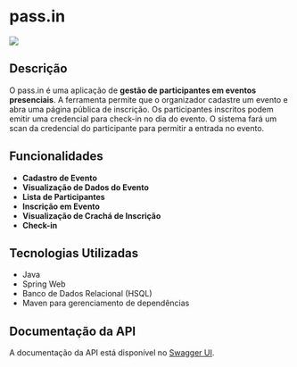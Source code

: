 # pass.in

![](https://i.imgur.com/2RuP1Wf.png)

## Descrição

O pass.in é uma aplicação de **gestão de participantes em eventos presenciais**.
A ferramenta permite que o organizador cadastre um evento e abra uma página pública de inscrição.
Os participantes inscritos podem emitir uma credencial para check-in no dia do evento.
O sistema fará um scan da credencial do participante para permitir a entrada no evento.

## Funcionalidades

- **Cadastro de Evento**
- **Visualização de Dados do Evento**
- **Lista de Participantes**
- **Inscrição em Evento**
- **Visualização de Crachá de Inscrição**
- **Check-in**

## Tecnologias Utilizadas

- Java
- Spring Web
- Banco de Dados Relacional (HSQL)
- Maven  para gerenciamento de dependências

## Documentação da API

A documentação da API está disponível no [Swagger UI](https://nlw-unite-nodejs.onrender.com/docs/static/index.html).
